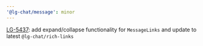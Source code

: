```yaml
---
'@lg-chat/message': minor
---
```


[LG-5437](https://jira.mongodb.org/browse/LG-5437): add expand/collapse functionality for `MessageLinks` and update to latest `@lg-chat/rich-links`
